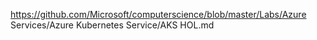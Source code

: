 https://github.com/Microsoft/computerscience/blob/master/Labs/Azure Services/Azure Kubernetes Service/AKS HOL.md
